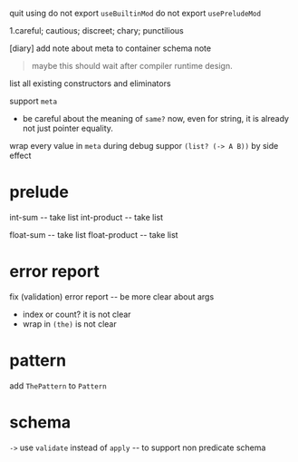 quit using do not export `useBuiltinMod`
do not export `usePreludeMod`

1.careful; cautious; discreet; chary; punctilious

[diary] add note about meta to container schema note

> maybe this should wait after compiler runtime design.

list all existing constructors and eliminators

support `meta`

- be careful about the meaning of `same?` now,
  even for string, it is already not just pointer equality.

wrap every value in `meta` during debug
suppor `(list? (-> A B))` by side effect

# prelude

int-sum -- take list
int-product -- take list

float-sum -- take list
float-product -- take list

# error report

fix (validation) error report -- be more clear about args

- index or count? it is not clear
- wrap in `(the)` is not clear

# pattern

add `ThePattern` to `Pattern`

# schema

`->` use `validate` instead of `apply` -- to support non predicate schema
